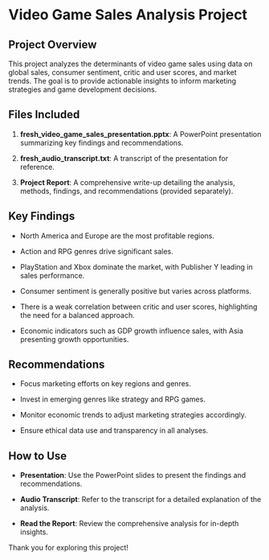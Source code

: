 Video Game Sales Analysis Project
=================================

Project Overview
----------------

This project analyzes the determinants of video game sales using data on global sales, consumer sentiment, critic and user scores, and market trends. The goal is to provide actionable insights to inform marketing strategies and game development decisions.

Files Included
--------------

1.  **fresh\_video\_game\_sales\_presentation.pptx**: A PowerPoint presentation summarizing key findings and recommendations.
    
2.  **fresh\_audio\_transcript.txt**: A transcript of the presentation for reference.
    
3.  **Project Report**: A comprehensive write-up detailing the analysis, methods, findings, and recommendations (provided separately).
    

Key Findings
------------

*   North America and Europe are the most profitable regions.
    
*   Action and RPG genres drive significant sales.
    
*   PlayStation and Xbox dominate the market, with Publisher Y leading in sales performance.
    
*   Consumer sentiment is generally positive but varies across platforms.
    
*   There is a weak correlation between critic and user scores, highlighting the need for a balanced approach.
    
*   Economic indicators such as GDP growth influence sales, with Asia presenting growth opportunities.
    

Recommendations
---------------

*   Focus marketing efforts on key regions and genres.
    
*   Invest in emerging genres like strategy and RPG games.
    
*   Monitor economic trends to adjust marketing strategies accordingly.
    
*   Ensure ethical data use and transparency in all analyses.
    

How to Use
----------

*   **Presentation**: Use the PowerPoint slides to present the findings and recommendations.
    
*   **Audio Transcript**: Refer to the transcript for a detailed explanation of the analysis.
    
*   **Read the Report**: Review the comprehensive analysis for in-depth insights.
    

Thank you for exploring this project!